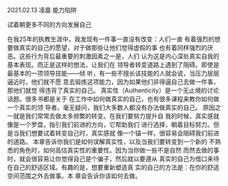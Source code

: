 2021.02.13 凌晨 能力陷阱

试着朝更多不同的方向发展自己

在我25年的执教生涯中，我发现有一件事一直没有改变：人们一直
有着强烈的想要做真实的自己的愿望，对于做那些让他们觉得虚假的事
也有着同样强烈的厌恶。这些行为背后最重要的刺激因素之一是，人们
认为这是内心深处真实自我的基本表现。而正是这样的想法，让我们在
领导者转变道路上遇到了阻碍。即使是最基本的一项领导技能——倾
听，有一些不擅长该技能的人就会说，当压力层层逼近时，他们就不愿
意去锻炼这项能力，因为如果他们非得逼自己去做一件事，那他们就觉
得违背了真实的自己。
真实性（Authenticity）是一个无止境的讨论话题。很多书都是关于
在工作中如何做真实的自己，也有很多课程来教你如何做一个真实的领
导者。毫无疑问，我们大多数人都没有办法做真实的自己。
原因之一就是我们常常去做太多频繁的转变。在我们要努力提升自
我的时候，真实感就像是一个罗盘，指引我们前进的方向，它帮助我们
进行选择，朝着目标努力。但是当我们想要试着转变自己时，真实感就
像一个锚一样，很容易会阻碍我们前进的道路。
本章告诉你我们是如何误解真实性，以及当我们要转变到一个新的
不熟悉的角色时，如何高估真实性的重要性。因为当你做一些不是自然
而然去做的事时，就会很容易让你觉得自己是个骗子，然后就以要遵从
真实的自己为借口来待在自己的舒适区域。有趣的是，想要重新塑造真
实的自己的方法是：在你的舒适空间范围之外去做事。本
章会告诉你该如何去做。
